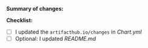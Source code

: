 **Summary of changes:**

**Checklist:**

* [ ] I updated the `artifacthub.io/changes` in _Chart.yml_
* [ ] Optional: I updated _README.md_